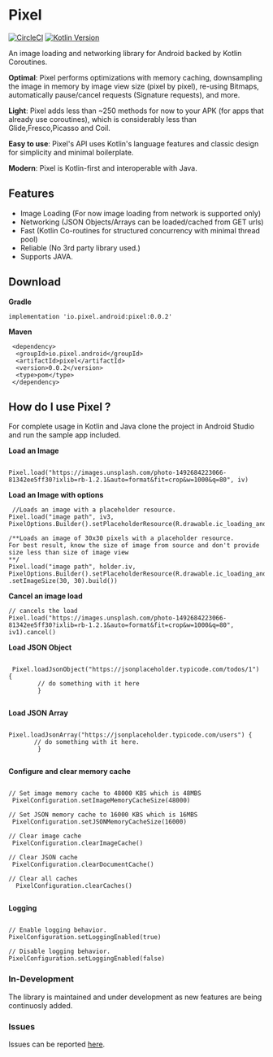 # Pixel

[![CircleCI](https://circleci.com/gh/mmobin789/pixel/tree/master.svg?style=svg)](https://circleci.com/gh/mmobin789/pixel/tree/master)
[![Kotlin Version](https://img.shields.io/badge/kotlin-1.3.70-green.svg)](http://kotlinlang.org/)

An image loading and networking library for Android backed by Kotlin Coroutines.

**Optimal**: Pixel performs optimizations with memory caching, downsampling the image in memory by image view size (pixel by pixel), re-using Bitmaps, automatically pause/cancel requests (Signature requests), and more.

**Light**: Pixel adds less than ~250 methods for now to your APK (for apps that already use coroutines), which is considerably less than Glide,Fresco,Picasso and Coil.

**Easy to use**: Pixel's API uses Kotlin's language features and classic design for simplicity and minimal boilerplate.

**Modern**: Pixel is Kotlin-first and interoperable with Java.

## Features
 - Image Loading (For now image loading from network is supported only)
 - Networking (JSON Objects/Arrays can be loaded/cached from GET urls)
 - Fast (Kotlin Co-routines for structured concurrency with minimal thread pool)
 - Reliable (No 3rd party library used.)
 - Supports JAVA.
 
 
 ## Download
 
 **Gradle**
 ```
 implementation 'io.pixel.android:pixel:0.0.2'
 ```
 
 **Maven**
  
```
 <dependency>
  <groupId>io.pixel.android</groupId>
  <artifactId>pixel</artifactId>
  <version>0.0.2</version>
  <type>pom</type>
 </dependency>
```
 

## How do I use Pixel ?
 
For complete usage in Kotlin and Java clone the project in Android Studio and run the sample app included.

 
 **Load an Image**
 
 ```
 
 Pixel.load("https://images.unsplash.com/photo-1492684223066-81342ee5ff30?ixlib=rb-1.2.1&auto=format&fit=crop&w=1000&q=80", iv)
 
 ```
 **Load an Image with options**
 
 ```
  //Loads an image with a placeholder resource.
 Pixel.load("image path", iv3, PixelOptions.Builder().setPlaceholderResource(R.drawable.ic_loading_android).build())
 
 /**Loads an image of 30x30 pixels with a placeholder resource.
 For best result, know the size of image from source and don't provide size less than size of image view
 **/
 Pixel.load("image path", holder.iv, PixelOptions.Builder().setPlaceholderResource(R.drawable.ic_loading_android)
 .setImageSize(30, 30).build())

 ```
 **Cancel an image load**
 
```
// cancels the load 
Pixel.load("https://images.unsplash.com/photo-1492684223066-81342ee5ff30?ixlib=rb-1.2.1&auto=format&fit=crop&w=1000&q=80", iv1).cancel()

```

**Load JSON Object**

```

 Pixel.loadJsonObject("https://jsonplaceholder.typicode.com/todos/1") {
        // do something with it here
        }
        
```
**Load JSON Array**

```

Pixel.loadJsonArray("https://jsonplaceholder.typicode.com/users") {
       // do something with it here.
        }
        
```
 
 **Configure and clear memory cache**
 
 ```
 
 // Set image memory cache to 48000 KBS which is 48MBS
  PixelConfiguration.setImageMemoryCacheSize(48000)
  
 // Set JSON memory cache to 16000 KBS which is 16MBS
  PixelConfiguration.setJSONMemoryCacheSize(16000)
  
 // Clear image cache
  PixelConfiguration.clearImageCache()
  
 // Clear JSON cache
  PixelConfiguration.clearDocumentCache()
  
 // Clear all caches
   PixelConfiguration.clearCaches()
   
   ```
   
 **Logging**
 
   ```
   
 // Enable logging behavior.
   PixelConfiguration.setLoggingEnabled(true)
   
 // Disable logging behavior.
   PixelConfiguration.setLoggingEnabled(false)
   
   ```
   
 
 ### In-Development
 The library is maintained and under development as new features are being continuosly added.


### Issues
Issues can be reported [here](https://github.com/mmobin789/pixel/issues).
